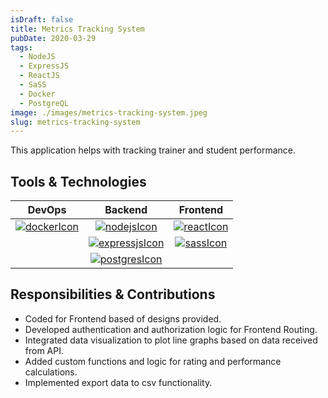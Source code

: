 ```yaml
---
isDraft: false
title: Metrics Tracking System
pubDate: 2020-03-29
tags:
  - NodeJS
  - ExpressJS
  - ReactJS
  - SaSS
  - Docker
  - PostgreQL
image: ./images/metrics-tracking-system.jpeg
slug: metrics-tracking-system
---
```


This application helps with tracking trainer and student performance.

## **Tools & Technologies**

|           DevOps           |             Backend              |         Frontend         |
| :------------------------: | :------------------------------: | :----------------------: |
| [![dockerIcon]][dockerUrl] |    [![nodejsIcon]][nodejsUrl]    | [![reactIcon]][reactUrl] |
|                            | [![expressjsIcon]][expressjsUrl] |  [![sassIcon]][sassUrl]  |
|                            |  [![postgresIcon]][postgresUrl]  |                          |

## **Responsibilities & Contributions**

- Coded for Frontend based of designs provided.
- Developed authentication and authorization logic for Frontend Routing.
- Integrated data visualization to plot line graphs based on data received from API.
- Added custom functions and logic for rating and performance calculations.
- Implemented export data to csv functionality.

[dockerIcon]: https://www.docker.com/wp-content/uploads/2024/02/cropped-docker-logo-favicon-32x32.png "Docker"
[nodejsIcon]: https://nodejs.org/static/images/favicons/favicon.png "NodeJS"
[expressjsIcon]: https://expressjs.com/images/favicon.png "ExpressJS"
[postgresIcon]: https://www.postgresql.org/media/img/about/press/elephant.png "PostgreSQL"
[reactIcon]: https://react.dev/favicon-32x32.png "ReactJS"
[sassIcon]: https://sass-lang.com/icon.png "SaSS"
[dockerUrl]: https://www.docker.com
[nodejsUrl]: https://nodejs.org
[reactUrl]: https://react.dev
[expressjsUrl]: https://expressjs.com
[sassUrl]: https://sass-lang.com
[postgresUrl]: https://www.postgresql.org
